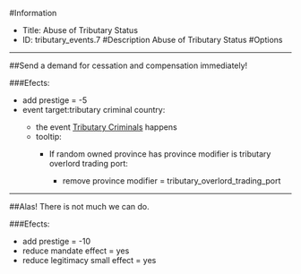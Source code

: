 #Information
 - Title: Abuse of Tributary Status
 - ID: tributary_events.7
#Description
Abuse of Tributary Status
#Options

___
##Send a demand for cessation and compensation immediately!

###Efects:<ul><li>add prestige = -5</li><li>event target:tributary criminal country:</li><ul><li>the event [Tributary Criminals](../events/tributary_criminals.md) happens</li><li>tooltip:</li><ul><li>If random owned province has province modifier is tributary overlord trading port:</li><ul><li>remove province modifier = tributary_overlord_trading_port</li></ul></ul></ul></ul>

___
##Alas! There is not much we can do.

###Efects:<ul><li>add prestige = -10</li><li>reduce mandate effect = yes</li><li>reduce legitimacy small effect = yes</li></ul>
